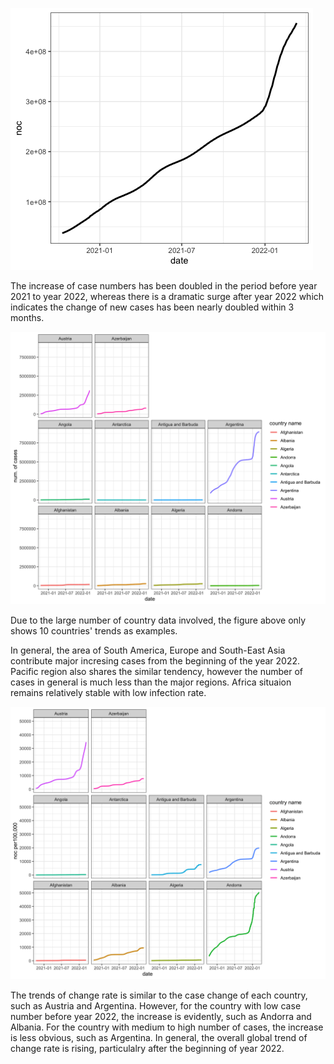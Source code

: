 ![This is an image](/change_of_number_of_cases.png)

The increase of case numbers has been doubled in the period before year 2021 to year 2022, whereas there is a dramatic surge after year 2022 which indicates the change of new cases has been nearly doubled within 3 months.

![This is an image](/country_change.png)

Due to the large number of country data involved, the figure above only shows 10 countries' trends as examples. 

In general, the area of South America, Europe and South-East Asia contribute major incresing cases from the beginning of the year 2022. Pacific region also shares the similar tendency, however the number of cases in general is much less than the major regions. Africa situaion remains relatively stable with low infection rate. 

![This is an image](/change_rate.png)

The trends of change rate is similar to the case change of each country, such as Austria and Argentina. 
However, for the country with low case number before year 2022, the increase is evidently, such as Andorra and Albania.
For the country with medium to high number of cases, the increase is less obvious, such as Argentina. 
In general, the overall global trend of change rate is rising, particulalry after the beginning of year 2022. 
